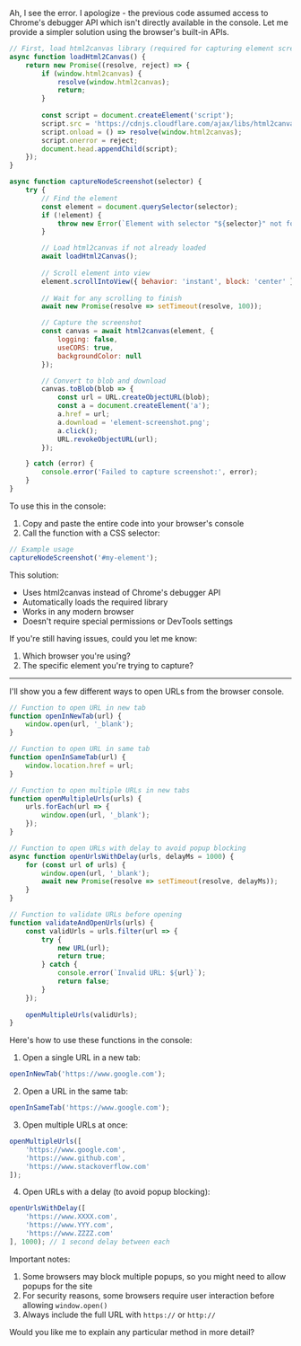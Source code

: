 Ah, I see the error. I apologize - the previous code assumed access to Chrome's debugger API which isn't directly available in the console. Let me provide a simpler solution using the browser's built-in APIs.



```javascript
// First, load html2canvas library (required for capturing element screenshots)
async function loadHtml2Canvas() {
    return new Promise((resolve, reject) => {
        if (window.html2canvas) {
            resolve(window.html2canvas);
            return;
        }
        
        const script = document.createElement('script');
        script.src = 'https://cdnjs.cloudflare.com/ajax/libs/html2canvas/1.4.1/html2canvas.min.js';
        script.onload = () => resolve(window.html2canvas);
        script.onerror = reject;
        document.head.appendChild(script);
    });
}

async function captureNodeScreenshot(selector) {
    try {
        // Find the element
        const element = document.querySelector(selector);
        if (!element) {
            throw new Error(`Element with selector "${selector}" not found`);
        }

        // Load html2canvas if not already loaded
        await loadHtml2Canvas();
        
        // Scroll element into view
        element.scrollIntoView({ behavior: 'instant', block: 'center' });
        
        // Wait for any scrolling to finish
        await new Promise(resolve => setTimeout(resolve, 100));

        // Capture the screenshot
        const canvas = await html2canvas(element, {
            logging: false,
            useCORS: true,
            backgroundColor: null
        });

        // Convert to blob and download
        canvas.toBlob(blob => {
            const url = URL.createObjectURL(blob);
            const a = document.createElement('a');
            a.href = url;
            a.download = 'element-screenshot.png';
            a.click();
            URL.revokeObjectURL(url);
        });

    } catch (error) {
        console.error('Failed to capture screenshot:', error);
    }
}

```

To use this in the console:

1. Copy and paste the entire code into your browser's console
2. Call the function with a CSS selector:

```javascript
// Example usage
captureNodeScreenshot('#my-element');
```

This solution:
- Uses html2canvas instead of Chrome's debugger API
- Automatically loads the required library
- Works in any modern browser
- Doesn't require special permissions or DevTools settings

If you're still having issues, could you let me know:
1. Which browser you're using?
2. The specific element you're trying to capture?

---

I'll show you a few different ways to open URLs from the browser console.



```javascript
// Function to open URL in new tab
function openInNewTab(url) {
    window.open(url, '_blank');
}

// Function to open URL in same tab
function openInSameTab(url) {
    window.location.href = url;
}

// Function to open multiple URLs in new tabs
function openMultipleUrls(urls) {
    urls.forEach(url => {
        window.open(url, '_blank');
    });
}

// Function to open URLs with delay to avoid popup blocking
async function openUrlsWithDelay(urls, delayMs = 1000) {
    for (const url of urls) {
        window.open(url, '_blank');
        await new Promise(resolve => setTimeout(resolve, delayMs));
    }
}

// Function to validate URLs before opening
function validateAndOpenUrls(urls) {
    const validUrls = urls.filter(url => {
        try {
            new URL(url);
            return true;
        } catch {
            console.error(`Invalid URL: ${url}`);
            return false;
        }
    });
    
    openMultipleUrls(validUrls);
}

```

Here's how to use these functions in the console:

1. Open a single URL in a new tab:
```javascript
openInNewTab('https://www.google.com');
```

2. Open a URL in the same tab:
```javascript
openInSameTab('https://www.google.com');
```

3. Open multiple URLs at once:
```javascript
openMultipleUrls([
    'https://www.google.com',
    'https://www.github.com',
    'https://www.stackoverflow.com'
]);
```

4. Open URLs with a delay (to avoid popup blocking):
```javascript
openUrlsWithDelay([
    'https://www.XXXX.com',
    'https://www.YYY.com',
    'https://www.ZZZZ.com'
], 1000); // 1 second delay between each
```

Important notes:
1. Some browsers may block multiple popups, so you might need to allow popups for the site
2. For security reasons, some browsers require user interaction before allowing `window.open()`
3. Always include the full URL with `https://` or `http://`

Would you like me to explain any particular method in more detail?
